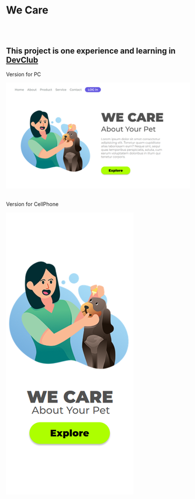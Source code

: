 <h1>We Care</h1>
<br>
<br>
<h2>This project is one experience and learning in <a href="https://rodolfomori.com.br/devclub">DevClub</a></h2>

<p text-align="center"> Version for PC</p>
<img src="https://github.com/TaylorReis-lab/Projeto-We-Care/blob/master/img/Captura%20de%20tela%202023-11-27%20204407.png" alt="version-for-computer">
<br>
<br>
<p text-align="center"> Version for CellPhone</p>
<img src="https://github.com/TaylorReis-lab/Projeto-We-Care/blob/master/img/Captura%20de%20tela%202023-11-27%20204430.png" alt="version-for-cellphone">
